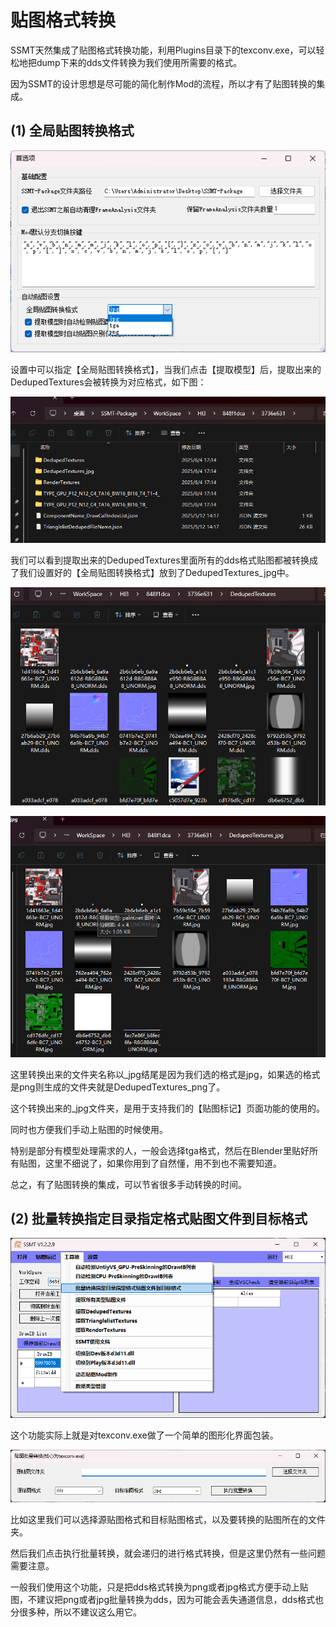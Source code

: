 # 贴图格式转换

SSMT天然集成了贴图格式转换功能，利用Plugins目录下的texconv.exe，可以轻松地把dump下来的dds文件转换为我们使用所需要的格式。

因为SSMT的设计思想是尽可能的简化制作Mod的流程，所以才有了贴图转换的集成。

## (1) 全局贴图转换格式
![alt text](image.png)

设置中可以指定【全局贴图转换格式】，当我们点击【提取模型】后，提取出来的DedupedTextures会被转换为对应格式，如下图：

![alt text](image-1.png)

我们可以看到提取出来的DedupedTextures里面所有的dds格式贴图都被转换成了我们设置好的【全局贴图转换格式】放到了DedupedTextures_jpg中。

![alt text](image-2.png)

![alt text](image-3.png)

这里转换出来的文件夹名称以_jpg结尾是因为我们选的格式是jpg，如果选的格式是png则生成的文件夹就是DedupedTextures_png了。

这个转换出来的_jpg文件夹，是用于支持我们的【贴图标记】页面功能的使用的。

同时也方便我们手动上贴图的时候使用。

特别是部分有模型处理需求的人，一般会选择tga格式，然后在Blender里贴好所有贴图，这里不细说了，如果你用到了自然懂，用不到也不需要知道。

总之，有了贴图转换的集成，可以节省很多手动转换的时间。

## (2) 批量转换指定目录指定格式贴图文件到目标格式

![alt text](image-4.png)

这个功能实际上就是对texconv.exe做了一个简单的图形化界面包装。

![alt text](image-5.png)

比如这里我们可以选择源贴图格式和目标贴图格式，以及要转换的贴图所在的文件夹。

然后我们点击执行批量转换，就会递归的进行格式转换，但是这里仍然有一些问题需要注意。

一般我们使用这个功能，只是把dds格式转换为png或者jpg格式方便手动上贴图，不建议把png或者jpg批量转换为dds，因为可能会丢失通道信息，dds格式也分很多种，所以不建议这么用它。

